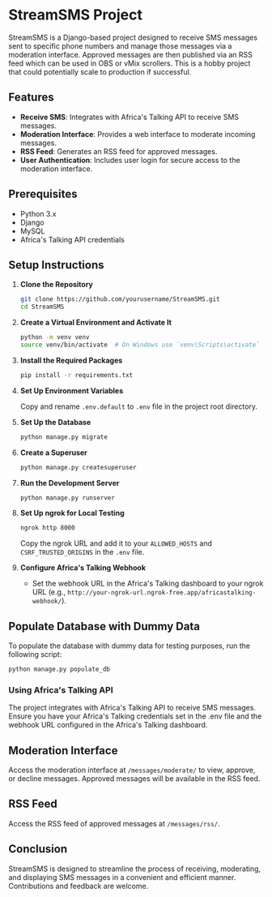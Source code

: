 # StreamSMS Project

StreamSMS is a Django-based project designed to receive SMS messages sent to specific phone numbers and manage those messages via a moderation interface. Approved messages are then published via an RSS feed which can be used in OBS or vMix scrollers. This is a hobby project that could potentially scale to production if successful.

## Features
- **Receive SMS**: Integrates with Africa's Talking API to receive SMS messages.
- **Moderation Interface**: Provides a web interface to moderate incoming messages.
- **RSS Feed**: Generates an RSS feed for approved messages.
- **User Authentication**: Includes user login for secure access to the moderation interface.

## Prerequisites
- Python 3.x
- Django
- MySQL
- Africa's Talking API credentials

## Setup Instructions

1. **Clone the Repository**
    ```sh
    git clone https://github.com/yourusername/StreamSMS.git
    cd StreamSMS
    ```

2. **Create a Virtual Environment and Activate It**
    ```sh
    python -m venv venv
    source venv/bin/activate  # On Windows use `venv\Scripts\activate`
    ```

3. **Install the Required Packages**
    ```sh
    pip install -r requirements.txt
    ```

4. **Set Up Environment Variables**

    Copy and rename `.env.default` to `.env` file in the project root directory.

5. **Set Up the Database**
    ```sh
    python manage.py migrate
    ```

6. **Create a Superuser**
    ```sh
    python manage.py createsuperuser
    ```

7. **Run the Development Server**
    ```sh
    python manage.py runserver
    ```

8. **Set Up ngrok for Local Testing**
    ```sh
    ngrok http 8000
    ```
    Copy the ngrok URL and add it to your `ALLOWED_HOSTS` and `CSRF_TRUSTED_ORIGINS` in the `.env` file.

9. **Configure Africa's Talking Webhook**
    - Set the webhook URL in the Africa's Talking dashboard to your ngrok URL (e.g., `http://your-ngrok-url.ngrok-free.app/africastalking-webhook/`).


## Populate Database with Dummy Data

To populate the database with dummy data for testing purposes, run the following script:
```sh
python manage.py populate_db
```

### Using Africa's Talking API
The project integrates with Africa's Talking API to receive SMS messages. Ensure you have your Africa's Talking credentials set in the .env file and the webhook URL configured in the Africa's Talking dashboard.

## Moderation Interface
Access the moderation interface at `/messages/moderate/` to view, approve, or decline messages. Approved messages will be available in the RSS feed.

## RSS Feed
Access the RSS feed of approved messages at `/messages/rss/`.

## Conclusion
StreamSMS is designed to streamline the process of receiving, moderating, and displaying SMS messages in a convenient and efficient manner. Contributions and feedback are welcome.

